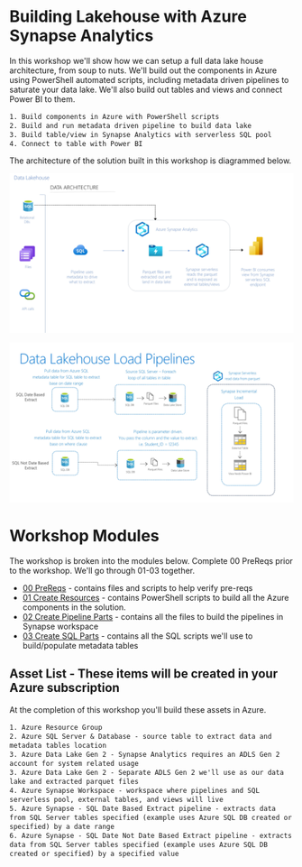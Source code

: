 # Building Lakehouse with Azure Synapse Analytics
In this workshop we'll show how we can setup a full data lake house architecture, from soup to nuts.  We'll build out the components in Azure using PowerShell automated scripts, including metadata driven pipelines to saturate your data lake.  We'll also build out tables and views and connect Power BI to them.  
		
	1. Build components in Azure with PowerShell scripts 
	2. Build and run metadata driven pipeline to build data lake
	3. Build table/view in Synapse Analytics with serverless SQL pool 
    4. Connect to table with Power BI  


	
The architecture of the solution built in this workshop is diagrammed below.  

![alt text](https://github.com/hfoley/EDU/blob/master/images/Hope%20Data%20Lakehouse01.jpg?raw=true)

![alt text](https://github.com/hfoley/EDU/blob/master/images/Hope%20Data%20Lakehouse02.jpg?raw=true)

# Workshop Modules
The workshop is broken into the modules below.  Complete 00 PreReqs prior to the workshop.  We'll go through 01-03 together.  

* [00 PreReqs](https://github.com/hfoley/lakehouse/tree/main/00%20PreReqs)   - contains files and scripts to help verify pre-reqs
* [01 Create Resources](https://github.com/hfoley/lakehouse/tree/main/00%20PreReqs)   - contains PowerShell scripts to build all the Azure components in the solution. 
* [02 Create Pipeline Parts](https://github.com/hfoley/lakehouse/tree/main/02%20Create%20Pipeline%20Parts) - contains all the files to build the pipelines in Synapse workspace
* [03 Create SQL Parts](https://github.com/hfoley/lakehouse/tree/main/03%20Create%20SQL%20Parts) - contains all the SQL scripts we'll use to build/populate metadata tables

## Asset List - These items will be created in your Azure subscription 
At the completion of this workshop you'll build these assets in Azure.  
  
	1. Azure Resource Group
	2. Azure SQL Server & Database - source table to extract data and metadata tables location 
	3. Azure Data Lake Gen 2 - Synapse Analytics requires an ADLS Gen 2 account for system related usage
	3. Azure Data Lake Gen 2 - Separate ADLS Gen 2 we'll use as our data lake and extracted parquet files 
	4. Azure Synapse Workspace - workspace where pipelines and SQL serverless pool, external tables, and views will live
	5. Azure Synapse - SQL Date Based Extract pipeline - extracts data from SQL Server tables specified (example uses Azure SQL DB created or specified) by a date range
	6. Azure Synapse - SQL Date Not Date Based Extract pipeline - extracts data from SQL Server tables specified (example uses Azure SQL DB created or specified) by a specified value 



	
